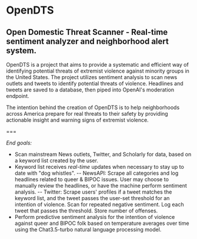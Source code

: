 # OpenDTS
## Open Domestic Threat Scanner - Real-time sentiment analyzer and neighborhood alert system.

OpenDTS is a project that aims to provide a systematic and efficient way of identifying potential threats of extremist violence against minority groups in the United States. The project utilizes sentiment analysis to scan news outlets and tweets to identify potential threats of violence. Headlines and tweets are saved to a database, then piped into OpenAI's moderation endpoint. 

The intention behind the creation of OpenDTS is to help neighborhoods across America prepare for real threats to their safety by providing actionable insight and  warning signs of extremist violence.

===


*End goals:*
- Scan mainstream News outlets, Twitter, and Scholarly for data, based on a keyword list created by the user. 
- Keyword list receives *real-time* updates when necessary to stay up to date with "dog whistles".
-- NewsAPI: Scrape all categories and log headlines related to queer & BIPOC issues. User may choose to manually review the headlines, or have the machine perform sentiment analysis.
-- Twitter: Scrape users' profiles if a tweet matches the keyword list, and the tweet passes the user-set threshold for an intention of violence. Scan for repeated negative sentiment. Log each tweet that passes the threshold. Store number of offenses. 
- Perform predictive sentiment analysis for the intention of violence against queer and BIPOC folk based on temperature averages over time using the Chat3.5-turbo natural language processing model.
